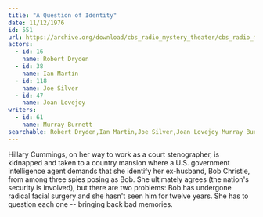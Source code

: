 ```yaml
---
title: "A Question of Identity"
date: 11/12/1976
id: 551
url: https://archive.org/download/cbs_radio_mystery_theater/cbs_radio_mystery_theater-0551-0600.zip/cbs_radio_mystery_theater-0551-0600%2Fcbsrmt_0551_a_question_of_identity.mp3
actors:  
  - id: 16
    name: Robert Dryden  
  - id: 38
    name: Ian Martin  
  - id: 118
    name: Joe Silver  
  - id: 47
    name: Joan Lovejoy
writers:  
  - id: 61
    name: Murray Burnett
searchable: Robert Dryden,Ian Martin,Joe Silver,Joan Lovejoy Murray Burnett
---
```

Hillary Cummings, on her way to work as a court stenographer, is kidnapped and taken to a country mansion where a U.S. government intelligence agent demands that she identify her ex-husband, Bob Christie, from among three spies posing as Bob. She ultimately agrees (the nation's security is involved), but there are two problems: Bob has undergone radical facial surgery and she hasn't seen him for twelve years. She has to question each one -- bringing back bad memories.